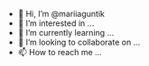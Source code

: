 - 👋 Hi, I’m @mariiaguntik
- 👀 I’m interested in ...
- 🌱 I’m currently learning ...
- 💞️ I’m looking to collaborate on ...
- 📫 How to reach me ...

<!---
mariiaguntik/mariiaguntik is a ✨ special ✨ repository because its `README.md` (this file) appears on your GitHub profile.
You can click the Preview link to take a look at your changes.
--->
